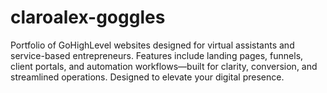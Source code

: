 # claroalex-goggles
Portfolio of GoHighLevel websites designed for virtual assistants and service-based entrepreneurs. Features include landing pages, funnels, client portals, and automation workflows—built for clarity, conversion, and streamlined operations. Designed to elevate your digital presence.
